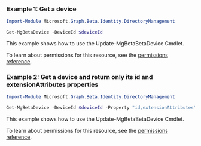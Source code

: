 ### Example 1: Get a device

```powershellImport-Module Microsoft.Graph.Beta.Identity.DirectoryManagement

Get-MgBetaDevice -DeviceId $deviceId
```
This example shows how to use the Update-MgBetaBetaDevice Cmdlet.
To learn about permissions for this resource, see the [permissions reference](/graph/permissions-reference).

### Example 2: Get a device and return only its id and extensionAttributes properties

```powershellImport-Module Microsoft.Graph.Beta.Identity.DirectoryManagement

Get-MgBetaDevice -DeviceId $deviceId -Property "id,extensionAttributes"
```
This example shows how to use the Update-MgBetaBetaDevice Cmdlet.
To learn about permissions for this resource, see the [permissions reference](/graph/permissions-reference).

